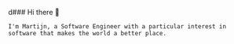 d### Hi there 👋

```
I'm Martijn, a Software Engineer with a particular interest in software that makes the world a better place.
```
